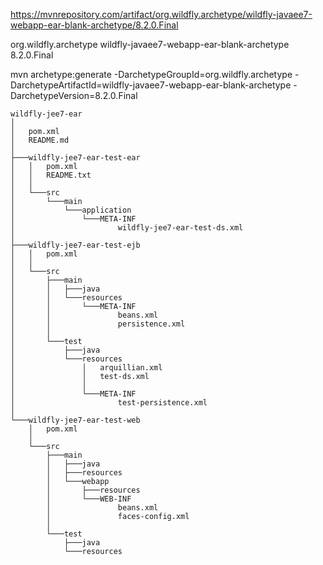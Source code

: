 https://mvnrepository.com/artifact/org.wildfly.archetype/wildfly-javaee7-webapp-ear-blank-archetype/8.2.0.Final

<!-- https://mvnrepository.com/artifact/org.wildfly.archetype/wildfly-javaee7-webapp-ear-blank-archetype -->
<dependency>
    <groupId>org.wildfly.archetype</groupId>
    <artifactId>wildfly-javaee7-webapp-ear-blank-archetype</artifactId>
    <version>8.2.0.Final</version>
</dependency>


mvn archetype:generate -DarchetypeGroupId=org.wildfly.archetype -DarchetypeArtifactId=wildfly-javaee7-webapp-ear-blank-archetype -DarchetypeVersion=8.2.0.Final 

```
wildfly-jee7-ear
│ 
│   pom.xml
│   README.md
│
├───wildfly-jee7-ear-test-ear
│   │   pom.xml
│   │   README.txt
│   │
│   └───src
│       └───main
│           └───application
│               └───META-INF
│                       wildfly-jee7-ear-test-ds.xml
│
├───wildfly-jee7-ear-test-ejb
│   │   pom.xml
│   │
│   └───src
│       ├───main
│       │   ├───java
│       │   └───resources
│       │       └───META-INF
│       │               beans.xml
│       │               persistence.xml
│       │
│       └───test
│           ├───java
│           └───resources
│               │   arquillian.xml
│               │   test-ds.xml
│               │
│               └───META-INF
│                       test-persistence.xml
│
└───wildfly-jee7-ear-test-web
    │   pom.xml
    │
    └───src
        ├───main
        │   ├───java
        │   ├───resources
        │   └───webapp
        │       ├───resources
        │       └───WEB-INF
        │               beans.xml
        │               faces-config.xml
        │
        └───test
            ├───java
            └───resources
```
